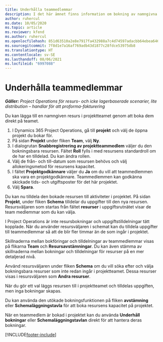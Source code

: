 ```yaml
---
title: Underhålla teammedlemmar
description: I det här ämnet finns information om bokning av namngivna resurser till projektteam och tilldela dem till uppgifter.
author: ruhercul
ms.date: 10/05/2020
ms.topic: article
ms.reviewer: kfend
ms.author: ruhercul
ms.openlocfilehash: 851d63510a2e8e7917fa432988a7c4d74597adacbb64ebea646f23f958e3e131
ms.sourcegitcommit: 7f8d1e7a16af769adb43d1877c28fdce53975db8
ms.translationtype: HT
ms.contentlocale: sv-SE
ms.lasthandoff: 08/06/2021
ms.locfileid: "6997088"
---
```

# <a name="maintain-team-members"></a>Underhålla teammedlemmar

_**Gäller:** Project Operations för resurs- och icke lagerbaserade scenarier, lite distribution – handlar för att proforma-fakturering_

Du kan lägga till en namngiven resurs i projektteamet genom att boka dem direkt på teamet.

1. I Dynamics 365 Project Operations, gå till **projekt** och välj de öppna projekt du bokar för.
2. På sidan **Projekt** under fliken **Team**, välj **Ny**. 
3. I dialogrutan **Snabbregistrering av projektteammedlem** väljer du den bokningsbara resursen. Fältet **Roll** fylls i med resursens standardroll om de har en tilldelad. Du kan ändra rollen. 
4. Välj de från- och till-datum som resursen behövs och välj allokeringsmetod för resursens kapacitet. 
5. I fältet **Projektgodkännare** väljer du **Ja** om du vill att teammedlemmen ska vara en projektgodkännare. Teammedlemmen kan godkänna skickade tids- och utgiftsposter för det här projektet. 
6. Välj **Spara**.

Du kan nu tilldela den bokade resursen till aktiviteter i projektet. På sidan **Projekt**, under fliken **Schema** tilldelar du uppgifter till den nya resursen. Resursväljaren som startas från fältet **resurser** i uppgiftsrutnätet visar de team medlemmar som du kan välja.


I Project Operations är inte resursbokningar och uppgiftstilldelningar tätt kopplade. När du använder resursväljaren i schemat kan du tilldela uppgifter till teammedlemmar så att de blir fler timmar än de som ingår i projektet.

Skillnaderna mellan bokföringar och tilldelningar av teammedlemmar visas på flikarna **Team** och **Resursavstämningar**. Du kan även stämma av skillnaderna mellan bokningar och tilldelningar för resurser på en mer detaljerad nivå.

Använd resursväljaren under fliken **Schema** om du vill söka efter och välja bokningsbara resurser som inte redan ingår i projektteamet. Dessa resurser visas i resursväljaren som **Andra resurser**.

När du gör ett val läggs resursen till i projektteamet och tilldelas uppgiften, men inga bokningar skapas.

Du kan använda den utökade bokningsfunktionen på fliken **avstämning** eller **Schemaläggningstavla** för att boka resursens kapacitet på projektet.

När en teammedlem är bokad i projektet kan du använda **Underhåll bokningar** eller **Schemaläggningstavlan** direkt för att hantera deras bokningar.


[!INCLUDE[footer-include](../includes/footer-banner.md)]